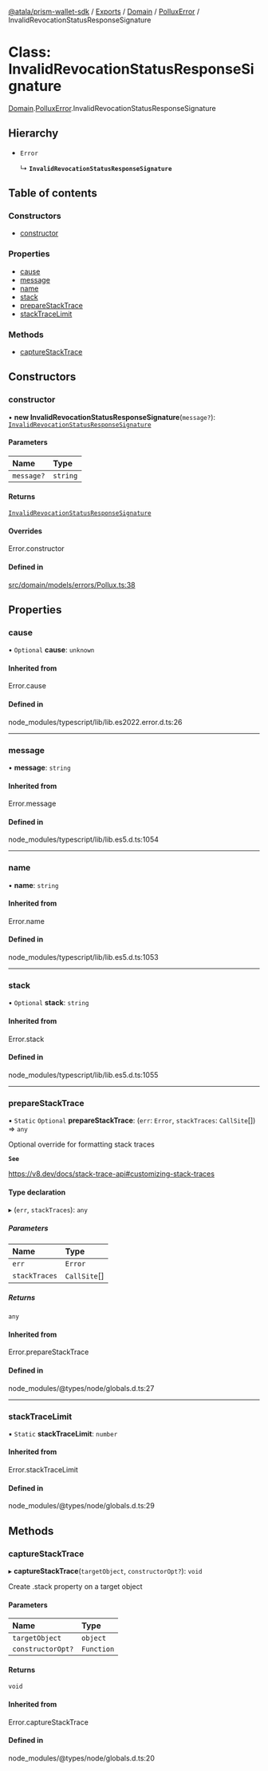 [@atala/prism-wallet-sdk](../README.md) / [Exports](../modules.md) / [Domain](../modules/Domain.md) / [PolluxError](../modules/Domain.PolluxError.md) / InvalidRevocationStatusResponseSignature

# Class: InvalidRevocationStatusResponseSignature

[Domain](../modules/Domain.md).[PolluxError](../modules/Domain.PolluxError.md).InvalidRevocationStatusResponseSignature

## Hierarchy

- `Error`

  ↳ **`InvalidRevocationStatusResponseSignature`**

## Table of contents

### Constructors

- [constructor](Domain.PolluxError.InvalidRevocationStatusResponseSignature.md#constructor)

### Properties

- [cause](Domain.PolluxError.InvalidRevocationStatusResponseSignature.md#cause)
- [message](Domain.PolluxError.InvalidRevocationStatusResponseSignature.md#message)
- [name](Domain.PolluxError.InvalidRevocationStatusResponseSignature.md#name)
- [stack](Domain.PolluxError.InvalidRevocationStatusResponseSignature.md#stack)
- [prepareStackTrace](Domain.PolluxError.InvalidRevocationStatusResponseSignature.md#preparestacktrace)
- [stackTraceLimit](Domain.PolluxError.InvalidRevocationStatusResponseSignature.md#stacktracelimit)

### Methods

- [captureStackTrace](Domain.PolluxError.InvalidRevocationStatusResponseSignature.md#capturestacktrace)

## Constructors

### constructor

• **new InvalidRevocationStatusResponseSignature**(`message?`): [`InvalidRevocationStatusResponseSignature`](Domain.PolluxError.InvalidRevocationStatusResponseSignature.md)

#### Parameters

| Name | Type |
| :------ | :------ |
| `message?` | `string` |

#### Returns

[`InvalidRevocationStatusResponseSignature`](Domain.PolluxError.InvalidRevocationStatusResponseSignature.md)

#### Overrides

Error.constructor

#### Defined in

[src/domain/models/errors/Pollux.ts:38](https://github.com/hyperledger/identus-edge-agent-sdk-ts/blob/09a15046403a2249034c5ff5dfc7e6e562cd9171/src/domain/models/errors/Pollux.ts#L38)

## Properties

### cause

• `Optional` **cause**: `unknown`

#### Inherited from

Error.cause

#### Defined in

node_modules/typescript/lib/lib.es2022.error.d.ts:26

___

### message

• **message**: `string`

#### Inherited from

Error.message

#### Defined in

node_modules/typescript/lib/lib.es5.d.ts:1054

___

### name

• **name**: `string`

#### Inherited from

Error.name

#### Defined in

node_modules/typescript/lib/lib.es5.d.ts:1053

___

### stack

• `Optional` **stack**: `string`

#### Inherited from

Error.stack

#### Defined in

node_modules/typescript/lib/lib.es5.d.ts:1055

___

### prepareStackTrace

▪ `Static` `Optional` **prepareStackTrace**: (`err`: `Error`, `stackTraces`: `CallSite`[]) => `any`

Optional override for formatting stack traces

**`See`**

https://v8.dev/docs/stack-trace-api#customizing-stack-traces

#### Type declaration

▸ (`err`, `stackTraces`): `any`

##### Parameters

| Name | Type |
| :------ | :------ |
| `err` | `Error` |
| `stackTraces` | `CallSite`[] |

##### Returns

`any`

#### Inherited from

Error.prepareStackTrace

#### Defined in

node_modules/@types/node/globals.d.ts:27

___

### stackTraceLimit

▪ `Static` **stackTraceLimit**: `number`

#### Inherited from

Error.stackTraceLimit

#### Defined in

node_modules/@types/node/globals.d.ts:29

## Methods

### captureStackTrace

▸ **captureStackTrace**(`targetObject`, `constructorOpt?`): `void`

Create .stack property on a target object

#### Parameters

| Name | Type |
| :------ | :------ |
| `targetObject` | `object` |
| `constructorOpt?` | `Function` |

#### Returns

`void`

#### Inherited from

Error.captureStackTrace

#### Defined in

node_modules/@types/node/globals.d.ts:20
